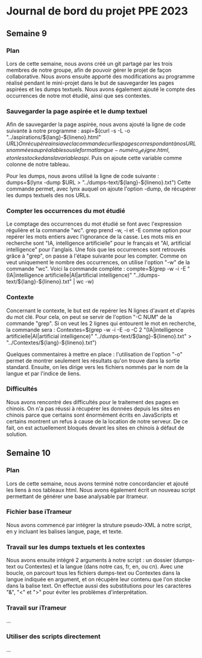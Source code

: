 # Journal de bord du projet PPE 2023

## Semaine 9

### Plan

Lors de cette semaine, nous avons créé un git partagé par les trois membres de notre groupe, afin de pouvoir gérer le projet de façon collaborative. Nous avons ensuite apporté des modifications au programme réalisé pendant le mini-projet dans le but de sauvegarder les pages aspirées et les dumps textuels. Nous avons également ajouté le compte des occurrences de notre mot étudié, ainsi que ses contextes.

### Sauvegarder la page aspirée et le dump textuel

Afin de sauvegarder la page aspirée, nous avons ajouté la ligne de code suivante à notre programme :
aspi=$(curl -s -L -o "../aspirations/${lang}-${lineno}.html" $URL)
On récupère ainsi avec la commande curl les pages correspondant à nos URLs nommées au préalable sous le format langue-numéro_de_ligne.html, et on les stocke dans la variable aspi$.
Puis on ajoute cette variable comme colonne de notre tableau.

Pour les dumps, nous avons utilisé la ligne de code suivante :
dumps=$(lynx -dump $URL > "../dumps-text/${lang}-${lineno}.txt")
Cette commande permet, avec lynx auquel on ajoute l'option -dump, de récupérer les dumps textuels des nos URLs.

### Compter les occurrences du mot étudié

Le comptage des occurrences du mot étudié se font avec l'expression régulière et la commande "wc".
grep prend -w, -i et -E comme option pour repérer les mots entiers avec l'ignorance de la casse. Les mots mis en recherche sont "IA, intelligence artificielle" pour le français et "AI, artificial intelligence" pour l'anglais.
Une fois que les occurrences sont retrouvés grâce à "grep", on passe à l'étape suivante pour les compter.
Comme on veut uniquement le nombre des occurrences, on utilise l'option "-w" de la commande "wc".
Voici la commande complète :
compte=$(grep -w -i -E "(IA|intelligence artificielle|AI|artificial intelligence)" "../dumps-text/${lang}-${lineno}.txt" | wc -w)

### Contexte

Concernant le contexte, le but est de repérer les N lignes d'avant et d'après du mot clé. Pour cela, on peut se servir de l'option "-C NUM" de la commande "grep". Si on veut les 2 lignes qui entourent le mot en recherche, la commande sera : 
Contextes=$(grep -w -i -E -o -C 2 "(IA|intelligence artificielle|AI|artificial intelligence)" "../dumps-text/${lang}-${lineno}.txt" > "../Contextes/${lang}-${lineno}.txt")

Quelques commentaires à mettre en place : 
l'utilisation de l'option "-o" permet de montrer seulement les résultats qu'on trouve dans la sortie standard. Ensuite, on les dirige vers les fichiers nommés par le nom de la langue et par l'indice de liens.

### Difficultés

Nous avons rencontré des difficultés pour le traitement des pages en chinois.
On n'a pas réussi à récupérer les données depuis les sites en chinois parce que certains sont énormément écrits en JavaScripts et certains montrent un refus à cause de la location de notre serveur. De ce fait, on est actuellement bloqués devant les sites en chinois à défaut de solution.



## Semaine 10

### Plan

Lors de cette semaine, nous avons terminé notre concordancier et ajouté les liens à nos tableaux html. Nous avons également écrit un nouveau script permettant de générer une base analysable par itrameur.

### Fichier base iTrameur

Nous avons commencé par intégrer la struture pseudo-XML à notre script, en y incluant les balises langue, page, et texte.

### Travail sur les dumps textuels et les contextes

Nous avons ensuite intégré 2 arguments à notre script : un dossier (dumps-text ou Contextes) et la langue (dans notre cas, fr, en, ou cn).
Avec une boucle, on parcourt tous les fichiers dumps-text ou Contextes dans la langue indiquée en argument, et on récupère leur contenu que l'on stocke dans la balise text. On effectue aussi des substitutions pour les caractères "&", "<" et ">" pour éviter les problèmes d'interprétation.

### Travail sur iTrameur

...

### Utiliser des scripts directement

...

